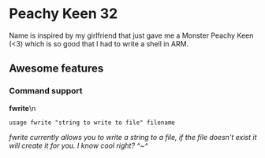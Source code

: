 # Peachy Keen 32
Name is inspired by my girlfriend that just gave me a Monster Peachy Keen (<3) which is so good that I had to write a shell in ARM.


## Awesome features

### Command support

**fwrite**\n

`usage fwrite "string to write to file" filename`

*fwrite currently allows you to write a string to a file, if the file doesn't exist it will create it for you. I know cool right? ^~^*

